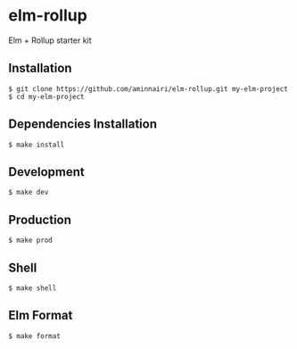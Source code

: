 # elm-rollup

Elm + Rollup starter kit

## Installation

```console
$ git clone https://github.com/aminnairi/elm-rollup.git my-elm-project
$ cd my-elm-project
```

## Dependencies Installation

```console
$ make install
```

## Development

```console
$ make dev
```

## Production

```console
$ make prod
```

## Shell

```console
$ make shell
```

## Elm Format

```console
$ make format
```